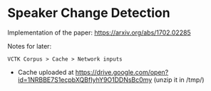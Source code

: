 # Speaker Change Detection

Implementation of the paper: https://arxiv.org/abs/1702.02285

Notes for later:

`VCTK Corpus > Cache > Network inputs`

- Cache uploaded at https://drive.google.com/open?id=1NRBBE7S1ecpbXQBfIyhY9O1DDNsBc0my (unzip it in /tmp/)
